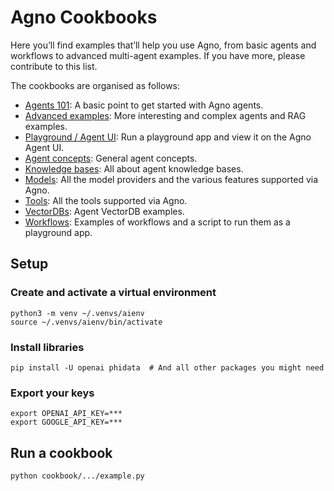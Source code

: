 # Agno Cookbooks

Here you’ll find examples that’ll help you use Agno, from basic agents and workflows to advanced multi-agent examples.
If you have more, please contribute to this list.

The cookbooks are organised as follows:
 - [Agents 101](./agents_101): A basic point to get started with Agno agents.
 - [Advanced examples](./advanced_examples): More interesting and complex agents and RAG examples.
 - [Playground / Agent UI](./playground): Run a playground app and view it on the Agno Agent UI.
 - [Agent concepts](./agent_concepts): General agent concepts.
 - [Knowledge bases](./knowledge): All about agent knowledge bases.
 - [Models](./models): All the model providers and the various features supported via Agno.
 - [Tools](./tools): All the tools supported via Agno.
 - [VectorDBs](./vector_dbs): Agent VectorDB examples.
 - [Workflows](./workflows): Examples of workflows and a script to run them as a playground app.


## Setup

### Create and activate a virtual environment

```shell
python3 -m venv ~/.venvs/aienv
source ~/.venvs/aienv/bin/activate
```

### Install libraries

```shell
pip install -U openai phidata  # And all other packages you might need
```

### Export your keys

```shell
export OPENAI_API_KEY=***
export GOOGLE_API_KEY=***
```

## Run a cookbook

```shell
python cookbook/.../example.py
```
